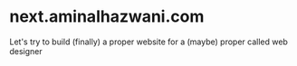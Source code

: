# next.aminalhazwani.com
Let's try to build (finally) a proper website for a (maybe) proper called web designer
